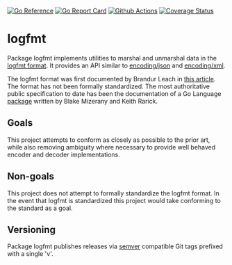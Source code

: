 [![Go Reference](https://pkg.go.dev/badge/github.com/go-logfmt/logfmt.svg)](https://pkg.go.dev/github.com/go-logfmt/logfmt)
[![Go Report Card](https://goreportcard.com/badge/go-logfmt/logfmt)](https://goreportcard.com/report/go-logfmt/logfmt)
[![Github Actions](https://github.com/go-logfmt/logfmt/actions/workflows/test.yml/badge.svg)](https://github.com/go-logfmt/logfmt/actions/workflows/test.yml)
[![Coverage Status](https://coveralls.io/repos/github/go-logfmt/logfmt/badge.svg?branch=master)](https://coveralls.io/github/go-logfmt/logfmt?branch=master)

# logfmt

Package logfmt implements utilities to marshal and unmarshal data in the [logfmt
format](https://brandur.org/logfmt). It provides an API similar to
[encoding/json](http://golang.org/pkg/encoding/json/) and
[encoding/xml](http://golang.org/pkg/encoding/xml/).

The logfmt format was first documented by Brandur Leach in [this
article](https://brandur.org/logfmt). The format has not been formally
standardized. The most authoritative public specification to date has been the
documentation of a Go Language [package](http://godoc.org/github.com/kr/logfmt)
written by Blake Mizerany and Keith Rarick.

## Goals

This project attempts to conform as closely as possible to the prior art, while
also removing ambiguity where necessary to provide well behaved encoder and
decoder implementations.

## Non-goals

This project does not attempt to formally standardize the logfmt format. In the
event that logfmt is standardized this project would take conforming to the
standard as a goal.

## Versioning

Package logfmt publishes releases via [semver](http://semver.org/) compatible Git tags prefixed with a single 'v'.
